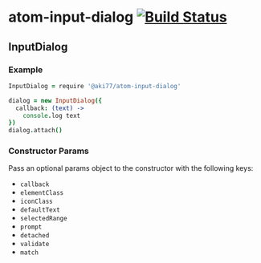 # atom-input-dialog [![Build Status](https://travis-ci.org/aki77/atom-input-dialog.svg?branch=master)](https://travis-ci.org/aki77/atom-input-dialog)

## InputDialog

### Example

```coffeescript
InputDialog = require '@aki77/atom-input-dialog'

dialog = new InputDialog({
  callback: (text) ->
    console.log text
})
dialog.attach()
```

### Constructor Params

Pass an optional params object to the constructor with the following keys:

* `callback`
* `elementClass`
* `iconClass`
* `defaultText`
* `selectedRange`
* `prompt`
* `detached`
* `validate`
* `match`
